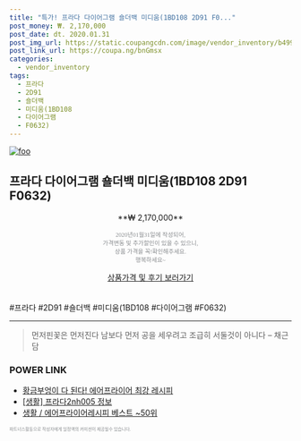 ```yaml
--- 
title: "특가! 프라다 다이어그램 숄더백 미디움(1BD108 2D91 F0..." 
post_money: ₩. 2,170,000 
post_date: dt. 2020.01.31 
post_img_url: https://static.coupangcdn.com/image/vendor_inventory/b499/9fd00d3f75d228689c252dbf425adfcb8c9918079d7354d59fda991ef266.jpg 
post_link_url: https://coupa.ng/bnGmsx 
categories: 
  - vendor_inventory 
tags: 
  - 프라다 
  - 2D91 
  - 숄더백 
  - 미디움(1BD108 
  - 다이어그램 
  - F0632) 
--- 
```

[![foo](https://static.coupangcdn.com/image/vendor_inventory/b499/9fd00d3f75d228689c252dbf425adfcb8c9918079d7354d59fda991ef266.jpg)](https://coupa.ng/bnGmsx) 

## 프라다 다이어그램 숄더백 미디움(1BD108 2D91 F0632) 
<p style="text-align: center;">**₩ 2,170,000**</p> 
<p style="text-align: center;"><span style="color: #898c8f; font-family: Georgia,Times,serif; font-size: 0.75em;">2020년01월31일에 작성되어, <br>가격변동 및 추가할인이 있을 수 있으니,<br> 상품 가격을 꼭!확인해주세요.<br>행복하세요~</span> 
</p>	 
<div markdown="0" style="text-align: center;"><a href="https://coupa.ng/bnGmsx" class="btn btn--success">상품가격 및 후기 보러가기</a></div> 
<br><br> 
  #프라다 #2D91 #숄더백 #미디움(1BD108 #다이어그램 #F0632) 
<hr> 

> 먼저핀꽃은 먼저진다  남보다 먼저 공을 세우려고 조급히 서둘것이 아니다 – 채근담 


### POWER LINK

* <a href="https://blog.naver.com/fasyy4321/221788565926" target="_blank">황금부엉이 다 된다! 에어프라이어 최강 레시피</a>
* <a href="https://blog.naver.com/santokki14/221775483529" target="_blank"> [생활] 프라다2nh005 정보 </a>
* <a href="https://blog.naver.com/santokki14/221787120173" target="_blank">생활 / 에어프라이어레시피 베스트 ~50위</a>

<span style="color: #898c8f; font-family: Georgia,Times,serif; font-size: 0.55em;">파트너스활동으로 작성자에게 일정액의 커미션이 제공될수 있습니다.</span> 

